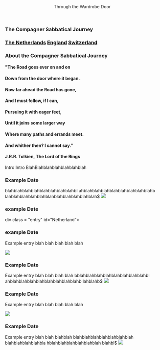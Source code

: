 
<!DOCTYPE html>
<html>
<head>
        <meta charset="utf-8">
        <link rel='stylesheet' href='file:///Users/CompagnerKids/Documents/Elijah/Sabbatical_Blog.CSS'/>
        <link href="https://fonts.googleapis.com/css?family=Marck+Script" rel="stylesheet">
        <link href="https://fonts.googleapis.com/css?family=Spectral+SC:500i" rel="stylesheet">
</head>
<body>
    <div class = "#header"><header>Through the Wardrobe Door</header><h3 class = "subtitle">The Compagner Sabbatical Journey</h3></div>
    <div class = "navbar">
    <h3 class = "navel">
    <a href="#Netherland" class="Netherlands" >The Netherlands</a>
    <a href="#England" class="England" >England</a>
    <a href="#Switzerland" class="Switzerland" >Switzerland</a>
    </h3>
    </div>
    <div class = "intro">
    <h3 class = "intro-header">About the Compagner Sabbatical Journey</h3>
    <div class = "quote">
     <h4 class= "intro-quote">"The Road goes ever on and on</h4>
     <h4 class= "intro-quote">Down from the door where it began.</h4>
     <h4 class= "intro-quote">Now far ahead the Road has gone,</h4>
     <h4 class= "intro-quote">And I must follow, if I can,</h4>
     <h4 class= "intro-quote">Pursuing it with eager feet,</h4>
     <h4 class= "intro-quote">Until it joins some larger way</h4>
     <h4 class= "intro-quote">Where many paths and errands meet.</h4>
     <h4 class= "intro-quote">And whither then? I cannot say."  </h4>
     <h4 class= "intro-quote">J.R.R. Tolkien, The Lord of the Rings  </h4>
    <p class = "intro-paragraph">Intro Intro BlahBlahblahblahblahblahblah</p>
    </div>
    </div>
    <!--New entries go after this-->
    <div class = "entry">
    <h3 class = "entry-date">Example Date </h3>
    <p class = "entry-text">blahblahblahblahblahblahblahblahbl ahblahblahblahblahblahblahblahblahb lahblahblahblahblahblahblahblahblahblahblah$
    <img src="https://www.kasandbox.org/programming-images/animals/fox.png" class= "entry-pic">
    </div>

<div class = "entry" id="Netherland">
<h3 class= "entry-date">example Date </h3>
div class = "entry" id="Netherland">
<h3 class= "entry-date">example Date </h3>
    <p class = "entry-text">Example entry blah blah blah blah blah</p>
    <img src="https://www.kasandbox.org/programming-images/animals/fox.png" class= "entry-pic">
</div>
<div class = "entry">
    <h3 class = "entry-date">Example Date </h3>
    <p class = "entry-text">Example entry blah blah blah blah bblahblahblahblahblahblahblahblahbl ahblahblahblahblahblahblahblahblahb lahblahb$
    <img src="https://www.kasandbox.org/programming-images/animals/fox.png" class= "entry-pic">
    </div>
<div class = "entry">
    <h3 class = "entry-date"id="Switzerland">Example Date </h3>
    <p class = "entry-text">Example entry blah blah blah blah blah</p>
    <img src="https://www.kasandbox.org/programming-images/animals/fox.png" class= "entry-pic">
    </div>
<div class = "entry">
    <h3 class = "entry-date"id="England" >Example Date </h3>
    <p class = "entry-text">Example entry blah blah blahblah blahblahblahblahblahblahblah blahblahblahblahbla hblahblahblahblahblahblah blahbl$
    <img src="https://www.kasandbox.org/programming-images/animals/fox.png" class= "entry-pic">
    </div>
</body>
